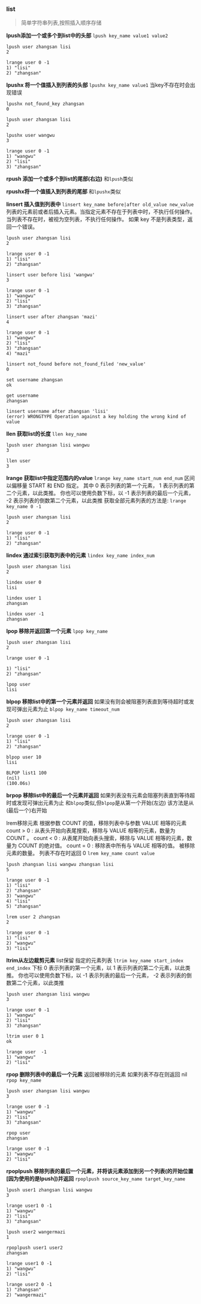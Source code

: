 ### list
> 简单字符串列表,按照插入顺序存储

**lpush添加一个或多个到list中的头部**
`lpush key_name value1 value2`
```redis
lpush user zhangsan lisi
2

lrange user 0 -1
1) "lisi"
2) "zhangsan"

```
**lpushx 将一个值插入到列表的头部**
`lpushx key_name value1`
当key不存在时会出现错误
```redis
lpushx not_found_key zhangsan
0

lpush user zhangsan lisi
2

lpushx user wangwu
3

lrange user 0 -1
1) "wangwu"
2) "lisi"
3) "zhangsan"

```

**rpush 添加一个或多个到list的尾部(右边)**
和`lpush`类似

**rpushx将一个值插入到列表的尾部**
和`lpushx`类似

**linsert 插入值到列表中**
`linsert key_name before|after old_value new_value`
列表的元素前或者后插入元素。当指定元素不存在于列表中时，不执行任何操作。
当列表不存在时，被视为空列表，不执行任何操作。
如果 key 不是列表类型，返回一个错误。

```redis
lpush user zhangsan lisi
2

lrange user 0 -1
1) "lisi"
2) "zhangsan"

linsert user before lisi 'wangwu'
3

lrange user 0 -1
1) "wangwu"
2) "lisi"
3) "zhangsan"

linsert user after zhangsan 'mazi'
4

lrange user 0 -1
1) "wangwu"
2) "lisi"
3) "zhangsan"
4) "mazi"

linsert not_found before not_found_filed 'new_value'
0

set username zhangsan
ok

get username
zhangsan

linsert username after zhangsan 'lisi'
(error) WRONGTYPE Operation against a key holding the wrong kind of value

```

**llen 获取list的长度**
`llen key_name`
```redis
lpush user zhangsan lisi wangwu
3

llen user
3

```


**lrange 获取list中指定范围内的value**
`lrange key_name start_num end_num`
区间以偏移量 START 和 END 指定。 其中 0 表示列表的第一个元素， 1 表示列表的第二个元素，以此类推。 你也可以使用负数下标，以 -1 表示列表的最后一个元素， -2 表示列表的倒数第二个元素，以此类推
获取全部元素列表的方法是:
`lrange key_name 0 -1`

```redis
lpush user zhangsan lisi
2

lrange user 0 -1
1) "lisi"
2) "zhangsan"
```

**lindex 通过索引获取列表中的元素**
`lindex key_name index_num`
```redis
lpush user zhangsan lisi
2

lindex user 0
lisi

lindex user 1
zhangsan

lindex user -1
zhangsan

```

**lpop 移除并返回第一个元素**
`lpop key_name`
```redis
lpush user zhangsan lisi
2

lrange user 0 -1

1) "lisi"
2) "zhangsan"

lpop user
lisi

```

**blpop 移除list中的第一个元素并返回**
如果没有则会被阻塞列表直到等待超时或发现可弹出元素为止
`blpop key_name timeout_num`
```redis
lpush user zhangsan lisi
2

lrange user 0 -1
1) "lisi"
2) "zhangsan"

blpop user 10
lisi

BLPOP list1 100
(nil)
(100.06s)
```

**brpop 移除list中的最后一个元素并返回**
如果列表没有元素会阻塞列表直到等待超时或发现可弹出元素为止
和`blpop`类似,但`blpop`是从第一个开始(左边) 该方法是从(最后一个)右开始

lrem移除元素
根据参数 COUNT 的值，移除列表中与参数 VALUE 相等的元素
count > 0 : 从表头开始向表尾搜索，移除与 VALUE 相等的元素，数量为 COUNT 。
count < 0 : 从表尾开始向表头搜索，移除与 VALUE 相等的元素，数量为 COUNT 的绝对值。
count = 0 : 移除表中所有与 VALUE 相等的值。
被移除元素的数量。 列表不存在时返回 0
`lrem key_name count value`
```redis
lpush zhangsan lisi wangwu zhangsan lisi
5

lrange user 0 -1
1) "lisi"
2) "zhangsan"
3) "wangwu"
4) "lisi"
5) "zhangsan"

lrem user 2 zhangsan
2

lrange user 0 -1
1) "lisi"
2) "wangwu"
3) "lisi"

```

**ltrim从左边裁剪元素**
list保留 指定的元素列表
`ltrim key_name start_index end_index`
下标 0 表示列表的第一个元素，以 1 表示列表的第二个元素，以此类推。 你也可以使用负数下标，以 -1 表示列表的最后一个元素， -2 表示列表的倒数第二个元素，以此类推
```redis
lpush user zhangsan lisi wangwu
3

lrange user 0 -1
1) "wangwu"
2) "lisi"
3) "zhangsan"

ltrim user 0 1
ok

lrange user  -1
1) "wangwu"
2) "lisi"

```

**rpop 删除列表中的最后一个元素**
返回被移除的元素
如果列表不存在则返回 nil
`rpop key_name`
```redis
lpush user zhangsan lisi wangwu
3

lrange user 0 -1
1) "wangwu"
2) "lisi"
3) "zhangsan"

rpop user
zhangsan

lrange user 0 -1
1) "wangwu"
2) "lisi"
```

**rpoplpush 移除列表的最后一个元素，并将该元素添加到另一个列表(的开始位置[因为使用的是lpush])并返回**
`rpoplpush source_key_name target_key_name`
```redis
lpush user1 zhangsan lisi wangwu
3

lrange user1 0 -1
1) "wangwu"
2) "lisi"
3) "zhangsan"

lpush user2 wangermazi
1

rpoplpush user1 user2
zhangsan

lrange user1 0 -1
1) "wangwu"
2) "lisi"

lrange user2 0 -1
1) "zhangsan"
2) "wangermazi"

```
